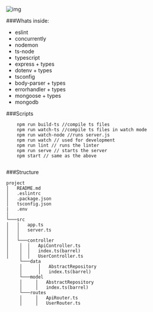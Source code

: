 ![img](https://miro.medium.com/max/1756/1*fzcYZIhdZjuQaT8gTk1YAQ.png)

###Whats inside:
* eslint 
* concurrently
* nodemon 
* ts-node
* typescript
* express + types
* dotenv + types
* tsconfig
* body-parser + types
* errorhandler + types
* mongoose + types
* mongodb

###Scripts
```shell
    npm run build-ts //compile ts files
    npm run watch-ts //compile ts files in watch mode
    npm run watch-node //runs server.js
    npm run watch // used for development
    npm run lint // runs the linter
    npm run serve // starts the server
    npm start // same as the above
    
```

###Structure
```
project
│   README.md
│   .eslintrc
│   .package.json
│   tsconfig.json
|   .env
│
└───src
│   │   app.ts
│   │   server.ts
│   │
│   └───controller
│    │  │   ApiController.ts
│    │  │   index.ts(barrel)
│    │  │   UserController.ts
     └───data
     │      │   AbstractRepository
     │      │   index.ts(barrel)
     └───model
     │     │   AbstractRepository
     │     │   index.ts(barrel)
     └───routes
     │     │   ApiRouter.ts
     │     │   UserRouter.ts
```
